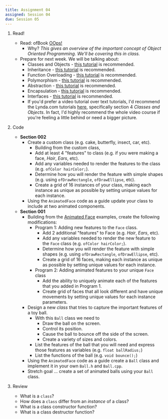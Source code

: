 ```yaml
---
title: Assignment 04
assigned: Session 04
due: Session 05
---
```


1. Read!
    - Read: ofBook [OOps!](http://openframeworks.cc/ofBook/chapters/OOPs!.html)
        - Why? _This gives an overview of the important concept of Object Oriented Programming. We'll be covering this in class._
    - Prepare for next week.  We will be talking about:
        - Classes and Objects - [this tutorial](http://www.tutorialspoint.com/cplusplus/cpp_classes_objects.htm) is recommended.
        - Inheritance - [this tutorial](http://www.tutorialspoint.com/cplusplus/cpp_inheritance.htm) is recommended.
        - Function Overloading - [this tutorial](http://www.tutorialspoint.com/cplusplus/cpp_overloading.htm) is recommended.
        - Polymorphism - [this tutorial](http://www.tutorialspoint.com/cplusplus/cpp_polymorphism.htm) is recommended.
        - Abstraction - [this tutorial](http://www.tutorialspoint.com/cplusplus/cpp_data_abstraction.htm) is recommended.
        - Encapsulation - [this tutorial](http://www.tutorialspoint.com/cplusplus/cpp_data_encapsulation.htm) is recommended.
        - Interfaces - [this tutorial](http://www.tutorialspoint.com/cplusplus/cpp_interfaces.htm) is recommended.
        - If you'd prefer a video tutorial over text tutorials, I'd recommend the Lynda.com tutorials [here](http://www.lynda.com/C-tutorials/C-Essential-Training/182674-2.html), specifically section 4 _Classes and Objects_.  In fact, I'd highly recommend the whole video course if you're feeling a little behind or need a bigger picture.
2. Code
    - **Section 002**
        - Create a custom class (e.g. cake, butterfly, insect, car, etc).
            - Building from the custom class,
            - Add at least 4 "features" to class (e.g. if you were making a face, _Hair_, _Ears_, etc).
            - Add any variables needed to render the features to the class (e.g. `ofColor hairColor;`).
            - Determine how you will render the feature with simple shapes (e.g. using `ofDrawRectangle`, `ofDrawEllipse`, etc).
            - Create a grid of 16 instances of your class, making each instance as unique as possible by setting unique values for each instance.
        - Using the `AnimatedFace` code as a guide update your class to include at two animated components.
    - **Section 001**
      - Building from the [Animated Face](https://github.com/SAIC-ATS/ARTTECH-3135/tree/master/Session_04) examples, create the following modifications:
          - Program 1: Adding new features to the `Face` class.
              - Add 2 additional "features" to Face (e.g. _Hair_, _Ears_, etc).
              - Add any variables needed to render the new feature to the `Face` class (e.g. `ofColor hairColor;`).
              - Determine how you will render the feature with simple shapes (e.g. using `ofDrawRectangle`, `ofDrawEllipse`, etc).
              - Create a grid of 16 faces, making each instance as unique as possible by setting unique values for each instance.
          - Program 2: Adding animated features to your unique `Face` class  
              - Add the ability to uniquely animate each of the features that you added in Program 1.
              - Create grid of faces that all look different and have unique movements by setting unique values for each instance parameters.
      - Design a new _class_ that tries to capture the important features of a toy ball.
          - With this `Ball` class we need to
              - Draw the ball on the screen.
              - Control its position.
              - Cause the ball to bounce off the side of the screen.
              - Create a variety of sizes and colors.
          - List the features of the ball that you will need and express those features as variables (e.g. `float ballRadius;`)
          - List the functions of the ball (e.g. `void bounce();`)
      - Using the `AnimatedFace` code as a guide create a `Ball` class and implement it in your own `Ball.h` and `Ball.cpp`.
      - Stretch goal ... create a set of animated balls using your `Ball` class.

3. Review
    - What is a `class`?
    - How does a `class` differ from an _instance_ of a class?
    - What is a class constructor function?
    - What is a class destructor function?
